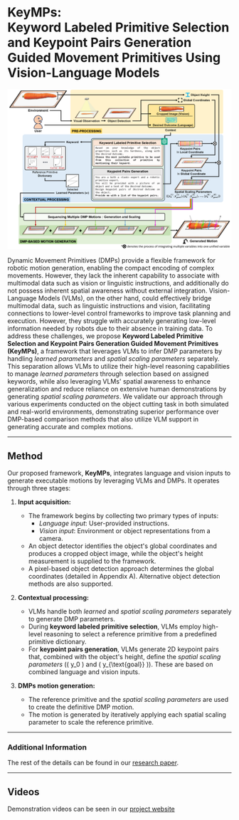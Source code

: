 # KeyMPs:<br>Keyword Labeled Primitive Selection and Keypoint Pairs Generation Guided Movement Primitives Using Vision-Language Models

![Method Overview](assets/img/method-overview.png)

Dynamic Movement Primitives (DMPs) provide a flexible framework for robotic motion generation, enabling the compact encoding of complex movements. However, they lack the inherent capability to associate with multimodal data such as vision or linguistic instructions, and additionally do not possess inherent spatial awareness without external integration.
Vision-Language Models (VLMs), on the other hand, could effectively bridge multimodal data, such as linguistic instructions and vision, facilitating connections to lower-level control frameworks to improve task planning and execution. However, they struggle with accurately generating low-level information needed by robots due to their absence in training data.
To address these challenges, we propose **Keyword Labeled Primitive Selection and Keypoint Pairs Generation Guided Movement Primitives (KeyMPs)**, a framework that leverages VLMs to infer DMP parameters by handling *learned parameters* and *spatial scaling parameters* separately. This separation allows VLMs to utilize their high-level reasoning capabilities to manage *learned parameters* through selection based on assigned keywords, while also leveraging VLMs' spatial awareness to enhance generalization and reduce reliance on extensive human demonstrations by generating *spatial scaling parameters*.
We validate our approach through various experiments conducted on the object cutting task in both simulated and real-world environments, demonstrating superior performance over DMP-based comparison methods that also utilize VLM support in generating accurate and complex motions.

---

## Method

Our proposed framework, **KeyMPs**, integrates language and vision inputs to generate executable motions by leveraging VLMs and DMPs. It operates through three stages:

1. **Input acquisition:**
   - The framework begins by collecting two primary types of inputs:
     - *Language input*: User-provided instructions.
     - *Vision input*: Environment or object representations from a camera.
   - An object detector identifies the object's global coordinates and produces a cropped object image, while the object's height measurement is supplied to the framework.
   - A pixel-based object detection approach determines the global coordinates (detailed in Appendix A). Alternative object detection methods are also supported.

2. **Contextual processing:**
   - VLMs handle both *learned* and *spatial scaling parameters* separately to generate DMP parameters.
   - During **keyword labeled primitive selection**, VLMs employ high-level reasoning to select a reference primitive from a predefined primitive dictionary.
   - For **keypoint pairs generation**, VLMs generate 2D keypoint pairs that, combined with the object's height, define the *spatial scaling parameters* (\( y_0 \) and \( y_{\text{goal}} \)). These are based on combined language and vision inputs.

3. **DMPs motion generation:**
   - The reference primitive and the *spatial scaling parameters* are used to create the definitive DMP motion.
   - The motion is generated by iteratively applying each spatial scaling parameter to scale the reference primitive.

---

### Additional Information
The rest of the details can be found in our [research paper](https://arxiv.org/abs/2504.10011).

---

## Videos
Demonstration videos can be seen in our [project website](https://KeyMPs.github.io) 
